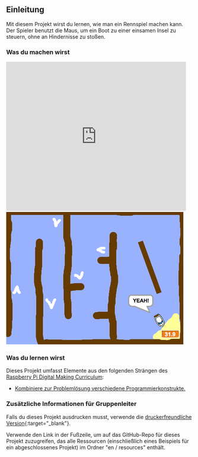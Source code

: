 ## Einleitung

Mit diesem Projekt wirst du lernen, wie man ein Rennspiel machen kann. Der Spieler benutzt die Maus, um ein Boot zu einer einsamen Insel zu steuern, ohne an Hindernisse zu stoßen.

### Was du machen wirst

<div class="scratch-preview">
  <iframe allowtransparency="true" width="485" height="402" src="https://scratch.mit.edu/projects/embed/63957956/?autostart=false" frameborder="0"></iframe>
  <img src="images/boat-final.png">
</div>

### Was du lernen wirst

Dieses Projekt umfasst Elemente aus den folgenden Strängen des [Raspberry Pi Digital Making Curriculum](http://rpf.io/curriculum):

+ [Kombiniere zur Problemlösung verschiedene Programmierkonstrukte.](https://www.raspberrypi.org/curriculum/programming/builder)

### Zusätzliche Informationen für Gruppenleiter

Falls du dieses Projekt ausdrucken musst, verwende die [druckerfreundliche Version](https://projects.raspberrypi.org/en/projects/boat-race/print){:target="_blank"}.

Verwende den Link in der Fußzeile, um auf das GitHub-Repo für dieses Projekt zuzugreifen, das alle Ressourcen (einschließlich eines Beispiels für ein abgeschlossenes Projekt) im Ordner "en / resources" enthält.